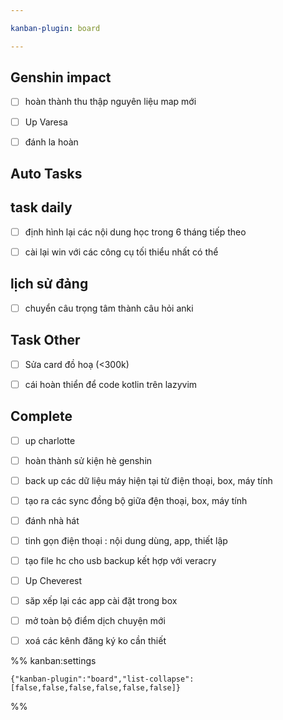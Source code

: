 ```yaml
---

kanban-plugin: board

---
```


## Genshin impact

- [ ] hoàn thành thu thập nguyên liệu map mới
- [ ] Up Varesa
- [ ] đánh la hoàn


## Auto Tasks



## task daily

- [ ] định hình lại các nội dung học trong 6 tháng tiếp theo
- [ ] cài lại win với các công cụ tối thiểu nhất có thể


## lịch sử đảng

- [ ] chuyển câu trọng tâm thành câu hỏi anki


## Task Other

- [ ] Sửa card đồ hoạ (<300k)
- [ ] cái hoàn thiển để code kotlin trên lazyvim


## Complete

- [ ] up charlotte
- [ ] hoàn thành sử kiện hè genshin
- [ ] back up các dữ liệu máy hiện tại từ điện thoại, box, máy tính
- [ ] tạo ra các sync đồng bộ giữa đện thoại, box, máy tính
- [ ] đánh nhà hát
- [ ] tinh gọn điện thoại : nội dung dùng, app, thiết lập
- [ ] tạo file hc cho usb backup kết hợp với veracry
- [ ] Up Cheverest
- [ ] săp xếp lại các app cài đặt trong box
- [ ] mở toàn bộ điểm dịch chuyện mới
- [ ] xoá các kênh đăng ký ko cần thiết




%% kanban:settings
```
{"kanban-plugin":"board","list-collapse":[false,false,false,false,false,false]}
```
%%